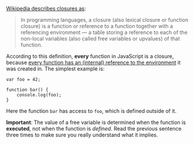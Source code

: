 [Wikipedia describes closures as](http://en.wikipedia.org/wiki/Closure_%28computer_programming%29):

> In programming languages, a closure (also lexical closure or function closure) is a function or reference to a function together with a referencing environment — a table storing a reference to each of the non-local variables (also called free variables or upvalues) of that function.

According to this definition, **every** function in JavaScript is a closure, because [every function has an (internal) reference to the environment](http://www.ecma-international.org/ecma-262/5.1/#sec-13) it was created in. The simplest example is:

    var foo = 42;

    function bar() {
        console.log(foo);
    }

Here the function `bar` has access to `foo`, which is defined outside of it.

**Important**: The value of a free variable is determined when the function is **executed**, not when the function is *defined*. Read the previous sentence three times to make sure you really understand what it implies.
